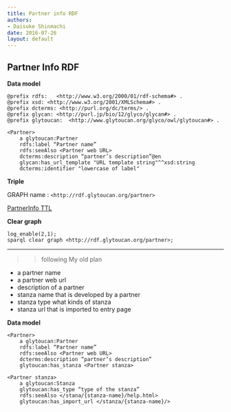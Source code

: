 ```yaml
---
title: Partner info RDF
authors:
- Daisuke Shinmachi
date: 2016-07-26
layout: default
---
```


## Partner Info RDF

**Data model**

```
@prefix rdfs:   <http://www.w3.org/2000/01/rdf-schema#> .
@prefix xsd: <http://www.w3.org/2001/XMLSchema#> .
@prefix dcterms: <http://purl.org/dc/terms/> .
@prefix glycan:	<http://purl.jp/bio/12/glyco/glycan#> .
@prefix glytoucan:	<http://www.glytoucan.org/glyco/owl/glytoucan#> .

<Partner>
	a glytoucan:Partner
	rdfs:label “Partner name”
	rdfs:seeAlso <Partner web URL>
	dcterms:description “partner’s description”@en
	glycan:has_url_template "URL template string"^^xsd:string
	dcterms:identifier "lowercase of label"

```


**Triple**

GRAPH name : `<http://rdf.glytoucan.org/partner>`

[PartnerInfo TTL](https://raw.githubusercontent.com/glytoucan/partner-info-rdf-data/master/PartnerInfo.ttl)


**Clear graph**

```
log_enable(2,1);
sparql clear graph <http://rdf.glytoucan.org/partner>;
```





-------

>> following My old plan

* a partner name
* a partner web url
* description of a partner
* stanza name that is developed by a partner
* stanza type what kinds of stanza
* stanza url that is imported to entry page


**Data model**

```
<Partner>
	a glytoucan:Partner
	rdfs:label “Partner name”
	rdfs:seeAlso <Partner web URL>
	dcterms:description “partner’s description”
	glytoucan:has_stanza <Partner stanza>

<Partner stanza>
	a glytoucan:Stanza
	glytoucan:has_type “type of the stanza”
	rdfs:seeAlso </stana/{stanza-name}/help.html>
	glytoucan:has_import_url </stanza/{stanza-name}/>
```